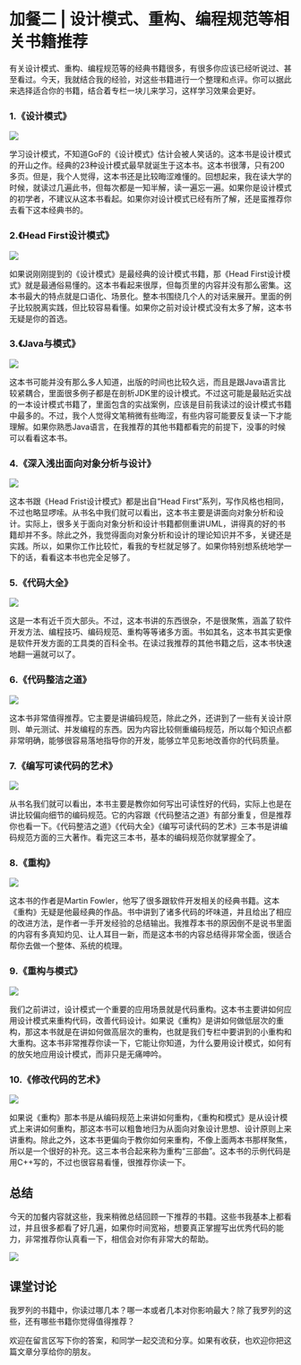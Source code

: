 # 加餐二 \| 设计模式、重构、编程规范等相关书籍推荐

有关设计模式、重构、编程规范等的经典书籍很多，有很多你应该已经听说过、甚至看过。今天，我就结合我的经验，对这些书籍进行一个整理和点评。你可以据此来选择适合你的书籍，结合着专栏一块儿来学习，这样学习效果会更好。

### 1\.《设计模式》

![](<https://static001.geekbang.org/resource/image/1d/ab/1deb18c033909ca544195435696e1aab.png>)

学习设计模式，不知道GoF的《设计模式》估计会被人笑话的。这本书是设计模式的开山之作。经典的23种设计模式最早就诞生于这本书。这本书很薄，只有200多页。但是，我个人觉得，这本书还是比较晦涩难懂的。回想起来，我在读大学的时候，就读过几遍此书，但每次都是一知半解，读一遍忘一遍。如果你是设计模式的初学者，不建议从这本书看起。如果你对设计模式已经有所了解，还是蛮推荐你去看下这本经典书的。

### 2\.《Head First设计模式》

![](<https://static001.geekbang.org/resource/image/32/2d/32bf8494047fbdcf4fb1acb0cb1b4f2d.png>)

如果说刚刚提到的《设计模式》是最经典的设计模式书籍，那《Head First设计模式》就是最通俗易懂的。这本书看起来很厚，但每页里的内容并没有那么密集。这本书最大的特点就是口语化、场景化。整本书围绕几个人的对话来展开。里面的例子比较脱离实践，但比较容易看懂。如果你之前对设计模式没有太多了解，这本书无疑是你的首选。

### 3\.《Java与模式》

![](<https://static001.geekbang.org/resource/image/69/0e/6996f3e8c094051d44e94bbbbb94f60e.png>)

这本书可能并没有那么多人知道，出版的时间也比较久远，而且是跟Java语言比较紧耦合，里面很多例子都是在剖析JDK里的设计模式。不过这可能是最贴近实战的一本设计模式书籍了，里面包含的实战案例，应该是目前我读过的设计模式书籍中最多的。不过，我个人觉得文笔稍微有些晦涩，有些内容可能要反复读一下才能理解。如果你熟悉Java语言，在我推荐的其他书籍都看完的前提下，没事的时候可以看看这本书。

<!-- [[[read_end]]] -->

### 4\.《深入浅出面向对象分析与设计》

![](<https://static001.geekbang.org/resource/image/25/a4/25ef700c48d79b68b994ebab67fb8fa4.png>)

这本书跟《Head Frist设计模式》都是出自“Head First”系列，写作风格也相同，不过也略显啰嗦。从书名中我们就可以看出，这本书主要是讲面向对象分析和设计。实际上，很多关于面向对象分析和设计书籍都侧重讲UML，讲得真的好的书籍却并不多。除此之外，我觉得面向对象分析和设计的理论知识并不多，关键还是实践。所以，如果你工作比较忙，看我的专栏就足够了。如果你特别想系统地学一下的话，看看这本书也完全足够了。

### 5\.《代码大全》

![](<https://static001.geekbang.org/resource/image/66/a8/6612c56e4d5f1d67ecd678d9810938a8.png>)

这是一本有近千页大部头。不过，这本书讲的东西很杂，不是很聚焦，涵盖了软件开发方法、编程技巧、编码规范、重构等等诸多方面。书如其名，这本书其实更像是软件开发方面的工具类的百科全书。在读过我推荐的其他书籍之后，这本书快速地翻一遍就可以了。

### 6\.《代码整洁之道》

![](<https://static001.geekbang.org/resource/image/09/47/09063c31913414e8c93fb5469fea7f47.png>)

这本书非常值得推荐。它主要是讲编码规范，除此之外，还讲到了一些有关设计原则、单元测试、并发编程的东西。因为内容比较侧重编码规范，所以每个知识点都非常明确，能够很容易落地指导你的开发，能够立竿见影地改善你的代码质量。

### 7\.《编写可读代码的艺术》

![](<https://static001.geekbang.org/resource/image/a0/91/a07e5ed7549e272055c0730821431491.png>)

从书名我们就可以看出，本书主要是教你如何写出可读性好的代码，实际上也是在讲比较偏向细节的编码规范。它的内容跟《代码整洁之道》有部分重复，但是推荐你也看一下。《代码整洁之道》《代码大全》《编写可读代码的艺术》三本书是讲编码规范方面的三大著作。看完这三本书，基本的编码规范你就掌握全了。

### 8\.《重构》

![](<https://static001.geekbang.org/resource/image/ac/02/ac08ba290bdb1081f5f0efa1deab2502.png>)

这本书的作者是Martin Fowler，他写了很多跟软件开发相关的经典书籍。这本《重构》无疑是他最经典的作品。书中讲到了诸多代码的坏味道，并且给出了相应的改进方法，是作者一手开发经验的总结输出。我推荐本书的原因倒不是说书里面的内容有多真知灼见、让人耳目一新，而是这本书的内容总结得非常全面，很适合帮你去做一个整体、系统的梳理。

### 9\.《重构与模式》

![](<https://static001.geekbang.org/resource/image/01/d1/011c721627e3fa1c7b0ea5230a42f9d1.png>)

我们之前讲过，设计模式一个重要的应用场景就是代码重构。这本书主要讲如何应用设计模式来重构代码，改善代码设计。如果说《重构》是讲如何做低层次的重构，那这本书就是在讲如何做高层次的重构，也就是我们专栏中要讲到的小重构和大重构。这本书非常推荐你读一下，它能让你知道，为什么要用设计模式，如何有的放矢地应用设计模式，而非只是无痛呻吟。

### 10\.《修改代码的艺术》

![](<https://static001.geekbang.org/resource/image/c2/f7/c25b98e63f7fef3f8c12a972b2ac62f7.png>)

如果说《重构》那本书是从编码规范上来讲如何重构，《重构和模式》是从设计模式上来讲如何重构，那这本书可以粗鲁地归为从面向对象设计思想、设计原则上来讲重构。除此之外，这本书更偏向于教你如何来重构，不像上面两本书那样聚焦，所以是一个很好的补充。这三本书合起来称为重构“三部曲”。这本书的示例代码是用C++写的，不过也很容易看懂，很推荐你读一下。

## 总结

今天的加餐内容就这些，我来稍微总结回顾一下推荐的书籍。这些书我基本上都看过，并且很多都看了好几遍，如果你时间宽裕，想要真正掌握写出优秀代码的能力，非常推荐你认真看一下，相信会对你有非常大的帮助。

![](<https://static001.geekbang.org/resource/image/5d/41/5dd01ae60a6b904756492f4aecd4d041.png>)

## 课堂讨论

我罗列的书籍中，你读过哪几本？哪一本或者几本对你影响最大？除了我罗列的这些，还有哪些书籍你觉得值得推荐？

欢迎在留言区写下你的答案，和同学一起交流和分享。如果有收获，也欢迎你把这篇文章分享给你的朋友。

